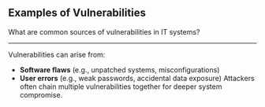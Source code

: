 ## Examples of Vulnerabilities

What are common sources of vulnerabilities in IT systems?

---

Vulnerabilities can arise from:

* **Software flaws** (e.g., unpatched systems, misconfigurations)
* **User errors** (e.g., weak passwords, accidental data exposure)
  Attackers often chain multiple vulnerabilities together for deeper system compromise.

